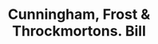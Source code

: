 ---
doi: 10.7916/D8NC7CCV
date_other: '1860'
date_other_textual: 1860-1869
form: printed ephemera
genre:
- Invoices
name:
- Cunningham, Frost & Throckmortons
object_in_context_url: https://biggert.cul.columbia.edu/items/view/ave_biggert_01656
subject_hierarchical_geographic:
- New York, New York, United States
subject_name:
- Cunningham, Frost & Throckmortons
title: Cunningham, Frost & Throckmortons. Bill
sort_title: Cunningham, Frost & Throckmortons. Bill
call_number: ave_biggert_01656
coordinates:
- 40.71277777777778,-74.00583333333333
pid: ave_biggert_01656
identifiers: ave_biggert_01656
thumbnail: https://derivativo-1.library.columbia.edu/iiif/2/ldpd:490708/full/!256,256/0/native.jpg
permalink: "/biggert/ave_biggert_01656/"
layout: iiif-image-page
---